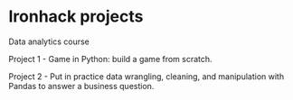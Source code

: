 # Ironhack projects

Data analytics course

Project 1 - Game in Python: build a game from scratch.

Project 2 - Put in practice data wrangling, cleaning, and manipulation with Pandas to answer a business question.
